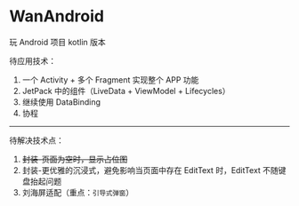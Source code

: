 # WanAndroid
玩 Android 项目 kotlin 版本

待应用技术：
1. 一个 Activity + 多个 Fragment 实现整个 APP 功能
2. JetPack 中的组件（LiveData + ViewModel + Lifecycles）
3. 继续使用 DataBinding
4. 协程

----

待解决技术点：
1. ~~封装-页面为空时，显示占位图~~
2. 封装-更优雅的沉浸式，避免影响当页面中存在 EditText 时，EditText 不随键盘抬起问题
3. 刘海屏适配（重点：`引导式弹窗`）
